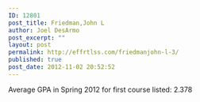 ```yaml
---
ID: 12801
post_title: Friedman,John L
author: Joel DesArmo
post_excerpt: ""
layout: post
permalink: http://effrtlss.com/friedmanjohn-l-3/
published: true
post_date: 2012-11-02 20:52:52
---
```

<p>Average GPA in Spring 2012 for first course listed: 2.378</p>